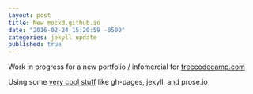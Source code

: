 ```yaml
---
layout: post
title: New mocxd.github.io
date: "2016-02-24 15:20:59 -0500"
categories: jekyll update
published: true
---
```


Work in progress for a new portfolio / infomercial for [freecodecamp.com](//freecodecamp.com)

Using some [very cool stuff](http://crystal-city.jp.net/) like gh-pages, jekyll, and prose.io